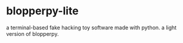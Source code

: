 # blopperpy-lite
a terminal-based fake hacking toy software made with python. a light version of blopperpy.
